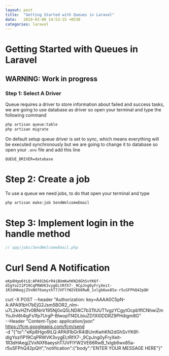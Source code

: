 ```yaml
---
layout: post
title:  "Getting Started with Queues in Laravel"
date:   2019-03-08 14:53:15 +0530
categories: laravel
---
```


# Getting Started with Queues in Laravel
## WARNING: Work in progress

### Step 1: Select A Driver

Queue requires a driver to store information about failed and success tasks, we are going to use database as driver so open your terminal and type the following command

```bash
php artisan queue:table
php artisan migrate
```

On default setup queue driver is set to sync, which means everything will be executed synchronously but we are going to change it to database so open your `.env` file and add this line

```
QUEUE_DRIVER=database
```

# Step 2: Create a job

To use a queue we need jobs, to do that open your terminal and type

```bash
php artisan make:job SendWelcomeEmail
```

# Step 3: Implement login in the handle method

```php
// app/jobs/SendWelcomeEmail.php


````

# Curl Send A Notification
```
eKp8Hgo6tLQ:APA91bGrR4iBUmKwhKN2dGhSvYK6f-dIgYozI1P19CqPRWVK3vygELtRfX7-_9CpJng0yFryXeit-1R3dHAegjZVxNXf6aeyshT7JVFlYW2VE66RwB_1xlgb6wx85a-r5uSFPhQ42pQH
```

curl -X POST --header "Authorization: key=AAAA0C5pN-A:APA91bH7bEjG2Jsm5BOR2_nlm-u7L2kvHZfv0BNnV195Nj0xQ5LND8C7b3TtUUT1vgzYCgytOcpb1flCNhwiZmYoJInI6t4igFs1fp7UrgP-BlwopTf4DLbiuZD1XI0DDRZ9PHdigm8G" \
	--Header "Content-Type: application/json" \
	https://fcm.googleapis.com/fcm/send \
	-d "{\"to\":\"eKp8Hgo6tLQ:APA91bGrR4iBUmKwhKN2dGhSvYK6f-dIgYozI1P19CqPRWVK3vygELtRfX7-_9CpJng0yFryXeit-1R3dHAegjZVxNXf6aeyshT7JVFlYW2VE66RwB_1xlgb6wx85a-r5uSFPhQ42pQH\",\"notification\":{\"body\":\"ENTER YOUR MESSAGE HERE\"}"
